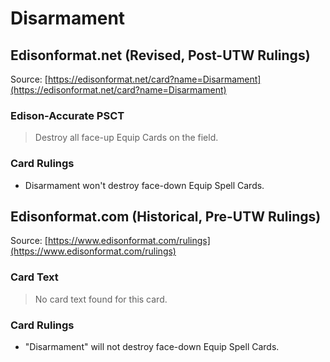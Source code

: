 # Disarmament

## Edisonformat.net (Revised, Post-UTW Rulings)

Source: [https://edisonformat.net/card?name=Disarmament](https://edisonformat.net/card?name=Disarmament)

### Edison-Accurate PSCT

> Destroy all face-up Equip Cards on the field.

### Card Rulings

*   Disarmament won't destroy face-down Equip Spell Cards.


## Edisonformat.com (Historical, Pre-UTW Rulings)

Source: [https://www.edisonformat.com/rulings](https://www.edisonformat.com/rulings)

### Card Text

> No card text found for this card.

### Card Rulings

*   "Disarmament" will not destroy face-down Equip Spell Cards.


